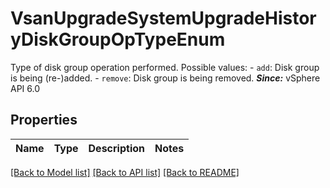 # VsanUpgradeSystemUpgradeHistoryDiskGroupOpTypeEnum

Type of disk group operation performed.  Possible values: - `add`: Disk group is being (re-)added. - `remove`: Disk group is being removed.    ***Since:*** vSphere API 6.0 

## Properties
Name | Type | Description | Notes
------------ | ------------- | ------------- | -------------

[[Back to Model list]](../README.md#documentation-for-models) [[Back to API list]](../README.md#documentation-for-api-endpoints) [[Back to README]](../README.md)


